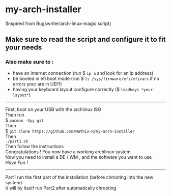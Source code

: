 # my-arch-installer
(Inspired from Bugswriter/arch-linux-magic script)

## Make sure to read the script and configure it to fit your needs

### Also make sure to :
 - have an internet connection (run  $ `ip a` and look for an ip address)
 - be booted in efi boot mode (run  $ `ls /sys/firmware/efi/efivars` if no errors your are in UEFI)
 - having your keyboard layout configure correctly ($ `loadkeys *your-layout*`)
 
---

First, boot on your USB with the archlinux ISO \
Then run \
$ `pacman -Syy git` \
Then \
$ `git clone https://github.com/Mathis-R/my-arch-installer` \
Then \
`./part1.sh` \
Then follow the instructions \
Congratulations ! You now have a working archlinux system \
Now you need to install a DE / WM , and the software you want to use \
*Have Fun !*

---

Part1 run the first part of the installation (before chrooting into the new system) \
It will by itself run Part2 after automatically chrooting
